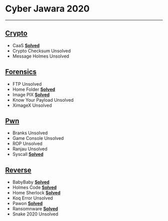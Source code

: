 # Cyber Jawara 2020
***
## [Crypto](/2020/CJ2020/Crypto)
- CaaS [**Solved**](/2020/CJ2020/Crypto/CaaS/solver.py)
- Crypto Checksum Unsolved
- Message Holmes Unsolved

## [Forensics](/2020/CJ2020/Forensics)
- FTP Unsolved
- Home Folder [**Solved**](/2020/CJ2020/Forensics/Home%20Folder/solution.md)
- Image PIX [**Solved**](/2020/CJ2020/Forensics/Image%20PIX/solver.py)
- Know Your Payload Unsolved
- XimageX Unsolved

## [Pwn](/2020/CJ2020/Pwn)
- Branks Unsolved
- Game Console Unsolved
- ROP Unsolved
- Ranjau Unsolved
- Syscall [**Solved**](/2020/CJ2020/Pwn/Syscall/sol.py)

## [Reverse](/2020/CJ2020/Reverse)
- BabyBaby [**Solved**](/2020/CJ2020/Reverse/BabyBaby/README.md)
- Holmes Code [**Solved**](/2020/CJ2020/Reverse/Homles%20Code/README.md)
- Home Sherlock [**Solved**](/2020/CJ2020/Reverse/Home%20Sherlock/README.md)
- Koq Error Unsolved
- Pawon [**Solved**](/2020/CJ2020/Reverse/Pawon/README.md)
- Ransomnware [**Solved**](/2020/CJ2020/Reverse/Ransomnware/README.md)
- Snake 2020 Unsolved
